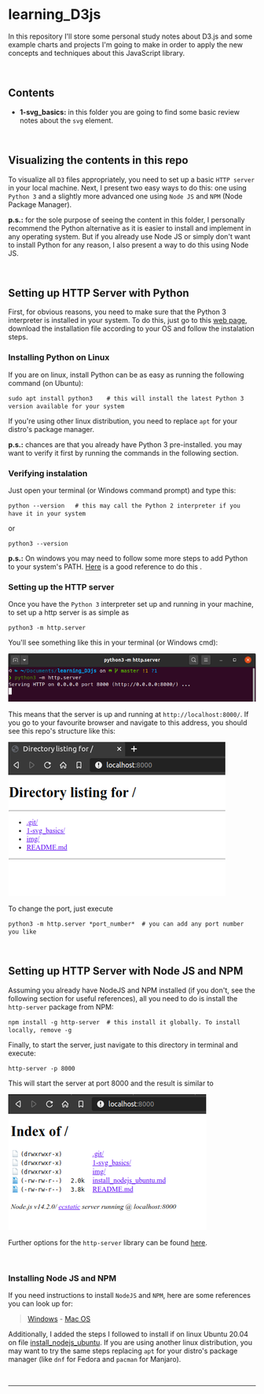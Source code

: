 # learning_D3js
In this repository I'll store some personal study notes about D3.js and some example charts and projects I'm going to make in order to apply the new concepts and techniques about this JavaScript library.

<br>

## Contents

- **1-svg_basics:** in this folder you are going to find some basic review notes about the `svg` element. 

<br>

## Visualizing the contents in this repo

To visualize all `D3` files appropriately, you need to set up a basic `HTTP server` in your local machine. Next, I present two easy ways to do this: one using `Python 3` and a slightly more advanced one using `Node JS` and `NPM` (Node Package Manager). 

**p.s.:** for the sole purpose of seeing the content in this folder, I personally recommend the Python alternative as it is easier to install and implement in any operating system. But if you already use Node JS or simply don't want to install Python for any reason, I also present a way to do this using Node JS.

<br>

## Setting up HTTP Server with Python

First, for obvious reasons, you need to make sure that the Python 3 interpreter is installed in your system. To do this, just go to this [web page](https://www.python.org/), download the installation file according to your OS and follow the instalation steps. 

### Installing Python on Linux
If you are on linux, install Python can be as easy as running the following command (on Ubuntu): 

```shell
sudo apt install python3    # this will install the latest Python 3 version available for your system
```

If you're using other linux distribution, you need to replace `apt` for your distro's package manager. 

**p.s.:** chances are that you already have Python 3 pre-installed. you may want to verify it first by running the commands in the following section.

### Verifying instalation

Just open your terminal (or Windows command prompt) and type this:

```shell
python --version   # this may call the Python 2 interpreter if you have it in your system
```

or

```shell
python3 --version
```

**p.s.:** On windows you may need to follow some more steps to add Python to your system's PATH. [Here](https://geek-university.com/python/add-python-to-the-windows-path/) is a good reference to do this .

### Setting up the HTTP server

Once you have the `Python 3` interpreter set up and running in your machine, to set up a http server is as simple as 

```
python3 -m http.server
```

You'll see something like this in your terminal (or Windows cmd):

![](./img/python-http.png)


This means that the server is up and running at `http://localhost:8000/`. If you go to your favourite browser and navigate to this address, you should see this repo's structure like this:

![](./img/python-server-browser.png)


To change the port, just execute

```
python3 -m http.server *port_number*  # you can add any port number you like
```

<br>

## Setting up HTTP Server with Node JS and NPM

Assuming you already have NodeJS and NPM installed (if you don't, see the following section for useful references), all you need to do is install the `http-server` package from NPM:

```shell
npm install -g http-server  # this install it globally. To install locally, remove -g  
```

Finally, to start the server, just navigate to this directory in terminal and execute:

```shell
http-server -p 8000
```

This will start the server at port 8000 and the result is similar to

![](./img/node-server-browser.png)

Further options for the `http-server` library can be found [here](https://www.npmjs.com/package/http-server).

<br>

### Installing Node JS and NPM

If you need instructions to install `NodeJS` and `NPM`, here are some references you can look up for: 

> [Windows](https://phoenixnap.com/kb/install-node-js-npm-on-windows) - [Mac OS](https://treehouse.github.io/installation-guides/mac/node-mac.html)

Additionally, I added the steps I followed to install if on linux Ubuntu 20.04 on file [install_nodejs_ubuntu](./install_nodejs_ubuntu.md). If you are using another linux distribution, you may want to try the same steps replacing `apt` for your distro's package manager (like `dnf` for Fedora and `pacman` for Manjaro).

<br>

----